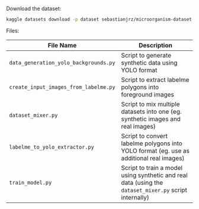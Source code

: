 Download the dataset:

```bash
kaggle datasets download -p dataset sebastianjrz/microorganism-dataset --unzip
```

Files:

| File Name                             | Description                                                                                            |
| ------------------------------------- | ------------------------------------------------------------------------------------------------------ |
| `data_generation_yolo_backgrounds.py` | Script to generate synthetic data using YOLO format                                                    |
| `create_input_images_from_labelme.py` | Script to extract labelme polygons into foreground images                                              |
| `dataset_mixer.py`                    | Script to mix multiple datasets into one (eg. synthetic images and real images)                        |
| `labelme_to_yolo_extractor.py`        | Script to convert labelme polygons into YOLO format (eg. use as additional real images)                |
| `train_model.py`                      | Script to train a model using synthetic and real data (using the `dataset_mixer.py` script internally) |
